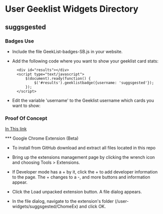 # User Geeklist Widgets Directory

## suggsgested

### Badges Use

- Include the file GeekList-badges-SB.js in your website.

- Add the following code where you want to show your geeklist card stats:

        <div id="results"></div>
		<script type="text/javascript">
			$(document).ready(function() {
				$('#results').geeklistbadge({username: 'suggsgested'});
			});
		</script>

- Edit the variable 'username' to the Geeklist username which cards you want to show:		
		
### Proof Of Concept

[In This link](http://jsfiddle.net/suggsgested/2cQHf/)


*** Google Chrome Extension (Beta)

- To install from GitHub download and extract all files located in this repo

- Bring up the extensions management page by clicking the wrench icon and choosing Tools > Extensions.

- If Developer mode has a + by it, click the + to add developer information to the page. The + changes to a -, and more buttons and information appear.

- Click the Load unpacked extension button. A file dialog appears.

- In the file dialog, navigate to the extension's folder (/user-widgets/suggsgested/ChomeEx) and click OK.

